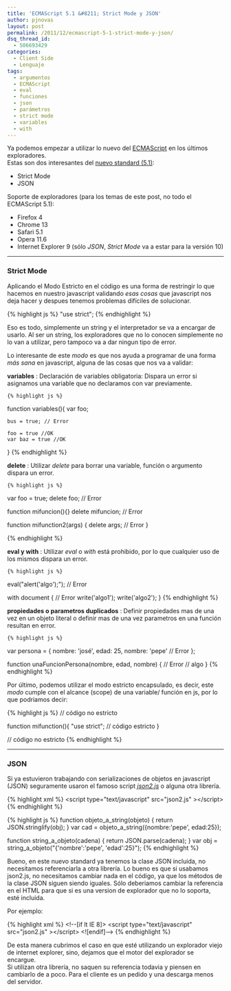 ```yaml
---
title: 'ECMAScript 5.1 &#8211; Strict Mode y JSON'
author: pjnovas
layout: post
permalink: /2011/12/ecmascript-5-1-strict-mode-y-json/
dsq_thread_id:
  - 506693429
categories:
  - Client Side
  - Lenguaje
tags:
  - argumentos
  - ECMAScript
  - eval
  - funciones
  - json
  - parámetros
  - strict mode
  - variables
  - with
---
```

Ya podemos empezar a utilizar lo nuevo del <a href="http://en.wikipedia.org/wiki/ECMAScript" target="_blank">ECMAScript</a> en los últimos exploradores.  
Estas son dos interesantes del <a href="http://www.ecma-international.org/publications/standards/Ecma-262.htm" target="_blank">nuevo standard (5.1)</a>:

  * Strict Mode
  * JSON

<!--more-->Soporte de exploradores (para los temas de este post, no todo el ECMAScript 5.1):

  * Firefox 4
  * Chrome 13
  * Safari 5.1
  * Opera 11.6
  * Internet Explorer 9 (sólo *JSON*, *Strict Mode* va a estar para la versión 10)

* * *

### Strict Mode

Aplicando el Modo Estricto en el código es una forma de restringir lo que hacemos en nuestro javascript validando *esas cosas* que javascript nos deja hacer y despues tenemos problemas difíciles de solucionar.

{% highlight js %}
"use strict";
 {% endhighlight %}

Eso es todo, simplemente un string y el interpretador se va a encargar de usarlo. Al ser un string, los exploradores que no lo conocen simplemente no lo van a utilizar, pero tampoco va a dar ningun tipo de error.

Lo interesante de este *modo* es que nos ayuda a programar de una forma *más sana* en javascript, alguna de las cosas que nos va a validar:

**variables**
:   Declaración de variables obligatoria: Dispara un error si asignamos una variable que no declaramos con var previamente.</p> 
    
    {% highlight js %}
function variables(){
    var foo;

    bus = true; // Error

    foo = true //OK
    var baz = true //OK
}
 {% endhighlight %}

**delete**
:   Utilizar *delete* para borrar una variable, función o argumento dispara un error.</p> 
    
    {% highlight js %}
var foo = true;
delete foo; // Error

function mifuncion(){}
delete mifuncion; // Error

function mifunction2(args) {
    delete args; // Error
}

 {% endhighlight %}

**eval y with**
:   Utilizar *eval* o *with* está prohibido, por lo que cualquier uso de los mismos dispara un error.</p> 
    
    {% highlight js %}
eval("alert('algo');"); // Error

with document { // Error
   write('algo1');
   write('algo2');
} 
 {% endhighlight %}

**propiedades o parametros duplicados**
:   Definir propiedades mas de una vez en un objeto literal o definir mas de una vez parametros en una función resultan en error.</p> 
    
    {% highlight js %}
var persona = {
   nombre: 'josé',
   edad: 25,
   nombre: 'pepe' // Error
};

function unaFuncionPersona(nombre, edad, nombre) { // Error
   // algo
}
 {% endhighlight %}

Por último, podemos utilizar el modo estricto encapsulado, es decir, este *modo* cumple con el alcance (scope) de una variable/ función en js, por lo que podriamos decir:

{% highlight js %}
// código no estricto

function mifunction(){
  "use strict";
   // código estricto
}

// código no estricto
 {% endhighlight %}

* * *

### JSON

Si ya estuvieron trabajando con serializaciones de objetos en javascript (JSON) seguramente usaron el famoso script <a href="http://www.json.org/" title="JSON" target="_blank"><em>json2.js</em></a> o alguna otra librería. 

{% highlight xml %}
&lt;script type="text/javascript" src="json2.js" &gt;&lt;/script&gt;
 {% endhighlight %}

{% highlight js %}
function objeto_a_string(objeto) {
   return JSON.stringlify(obj);
}
var cad = objeto_a_string({nombre:'pepe', edad:25});


function string_a_objeto(cadena) {
   return JSON.parse(cadena);
}
var obj = string_a_objeto("{'nombre':'pepe', 'edad':25}");
 {% endhighlight %}

Bueno, en este nuevo standard ya tenemos la clase JSON incluida, no necesitamos referenciarla a otra librería. Lo bueno es que si usabamos json2.js, no necesitamos cambiar nada en el código, ya que los métodos de la clase JSON siguen siendo iguales. Sólo deberiamos cambiar la referencia en el HTML para que si es una version de explorador que no lo soporta, esté incluida. 

Por ejemplo:

{% highlight xml %}
&lt;!--[if lt IE 8]&gt;
   &lt;script type="text/javascript" src="json2.js" &gt;&lt;/script&gt;
&lt;![endif]--&gt;
 {% endhighlight %}

De esta manera cubrimos el caso en que esté utilizando un explorador viejo de internet explorer, sino, dejamos que el motor del explorador se encargue.  
Si utilizan otra librería, no saquen su referencia todavia y piensen en cambiarlo de a poco. Para el cliente es un pedido y una descarga menos del servidor.